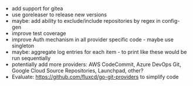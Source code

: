 * add support for gitea
* use goreleaser to release new versions
* maybe: add ability to exclude/include repositories by regex in config-gen
* improve test coverage
* improve Auth mechanism in all provider specific code - maybe use singleton
* maybe: aggregate log entries for each item - to print like these would be run sequentially
* potentially add more providers: AWS CodeCommit, Azure DevOps Git, Google Cloud Source Repositories, Launchpad, other?
* Evaluate: https://github.com/fluxcd/go-git-providers to simplify code
